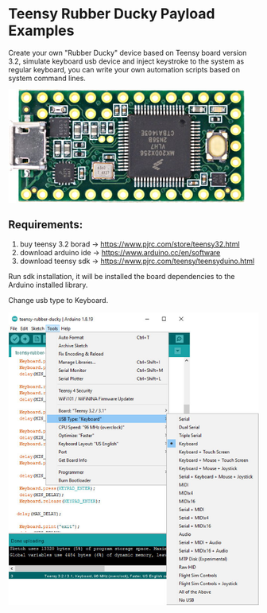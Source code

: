 # Teensy Rubber Ducky Payload Examples
Create your own "Rubber Ducky" device based on Teensy board version 3.2, simulate keyboard usb device and inject keystroke to the system as regular keyboard, you can write your own automation scripts based on system command lines.

![alt text](https://raw.githubusercontent.com/proxytype/teensy-rubber-ducky/main/teensy32.jpg)

## Requirements:
1. buy teensy 3.2 borad -> https://www.pjrc.com/store/teensy32.html
2. download arduino ide -> https://www.arduino.cc/en/software
3. download teensy sdk -> https://www.pjrc.com/teensy/teensyduino.html

Run sdk installation, it will be installed the board dependencies to the Arduino installed library.

Change usb type to Keyboard. <br> <br>
![alt text](https://raw.githubusercontent.com/proxytype/teensy-rubber-ducky/main/keyborad.jpg)

